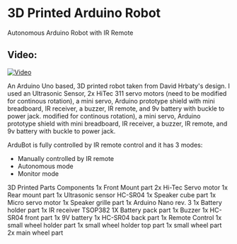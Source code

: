 # 3D Printed Arduino Robot

Autonomous Arduino Robot with IR Remote

Video:
-------
[![Video](https://img.youtube.com/watch?v=gjPGo9NRAPk/0.jpg)](https://www.youtube.com/watch?v=gjPGo9NRAPk)

An Arduino Uno based, 3D printed robot taken from David Hrbaty's design. I used an Ultrasonic Sensor, 2x HiTec 311 servo motors (need to be modified for continous rotation), a mini servo, Arduino prototype shield with mini breadboard, IR receiver, a buzzer, IR remote, and 9v battery with buckle to power jack.
modified for continous rotation), a mini servo, Arduino prototype shield with mini breadboard, IR receiver, a buzzer, IR remote, and 9v battery with buckle to power jack.

ArduBot is fully controlled by IR remote control and it has 3 modes:
- Manually controlled by IR remote 
- Autonomous mode 
- Monitor mode 

3D Printed Parts	                    Components
1x Front Mount part                   2x Hi-Tec Servo motor
1x Rear mount part                    1x Ultrasonic sensor HC-SR04
1x Speaker cube part                  1x Micro servo motor
1x Speaker grille part                1x Arduino Nano rev. 3
1x Battery holder part                1x IR receiver TSOP382 
1X Battery pack part                  1x Buzzer
1x HC-SR04 front part                 1x 9V battery
1x HC-SR04 back part                  1x Remote Control
1x small wheel holder part
1x small wheel holder top part
1x small wheel part
2x main wheel part	












